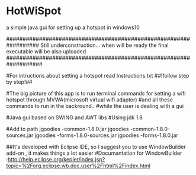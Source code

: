 # HotWiSpot
a simple java gui for setting up a hotspot in windows10

##################################################################
Still underconstruction...
when will be ready the final executable will be also uploaded
###################################################################

#For intructions about setting a hotspot read Instructions.txt
##!follow step by step!##

#The big picture of this app is to run terminal commands for setting a wifi hotspot through MVWA(microsoft virtual wifi adapter)
#and all these commands to run in the backround..
#while the user is dealing with a gui


#Java gui based on SWING and AWT libs
#Using jdk 1.8

#Add to path
 jgoodies -common-1.8.0.jar
 jgoodies -common-1.8.0-sources.jar
 jgoodies -forms-1.8.0-sources.jar
 jgoodies -forms-1.8.0.jar


##It's developed with Eclipse IDE, so I suggest you to use WindowBuilder add-on , it makes things a lot easier
#Documantation for WindowBuilder :http://help.eclipse.org/kepler/index.jsp?topic=%2Forg.eclipse.wb.doc.user%2Fhtml%2Findex.html

